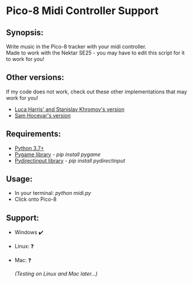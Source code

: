 # Pico-8 Midi Controller Support

## Synopsis:
Write music in the Pico-8 tracker with your midi controller.  
Made to work with the Nektar SE25 - you may have to edit this script for it to work for you!

## Other versions:
If my code does not work, check out these other implementations that may work for you!
* [Luca Harris' and Stanislav Khromov's version](https://github.com/lucatronica/pico8-midi-to-keyboard)
* [Sam Hocevar's version](https://github.com/samhocevar/midi2pico8)

## Requirements:
* [Python 3.7+](https://www.python.org/)
* [Pygame library](https://www.pygame.org/news) - *pip install pygame*
* [Pydirectinput library](https://pypi.org/project/PyDirectInput/) - *pip install pydirectinput*

## Usage:
* In your terminal: *python midi.py*
* Click onto Pico-8

## Support:
* Windows :heavy_check_mark:
* Linux: :question:
* Mac: :question:

  *(Testing on Linux and Mac later...)*
